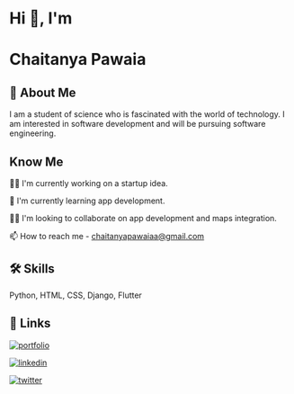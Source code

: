 
# Hi 👋, I'm 
# Chaitanya Pawaia


## 🚀 About Me
I am a student of science who is fascinated with the world of technology. I am interested in software development and will be pursuing software engineering.
## Know Me
👩‍💻 I'm currently working on a startup idea.

🧠 I'm currently learning app development.

👯‍♀️ I'm looking to collaborate on app development and maps integration.

📫 How to reach me - chaitanyapawaiaa@gmail.com 



## 🛠 Skills
Python, HTML, CSS, Django, Flutter


## 🔗 Links
[![portfolio](https://img.shields.io/badge/my_portfolio-000?style=for-the-badge&logo=ko-fi&logoColor=white)](https://linktr.ee/ChaitanyaPawaia)

[![linkedin](https://img.shields.io/badge/linkedin-0A66C2?style=for-the-badge&logo=linkedin&logoColor=white)](https://www.linkedin.com/in/chaitanya-pawaia-4a84581b5/)

[![twitter](https://img.shields.io/badge/twitter-1DA1F2?style=for-the-badge&logo=twitter&logoColor=white)](https://twitter.com/chaitanyapawaia)

